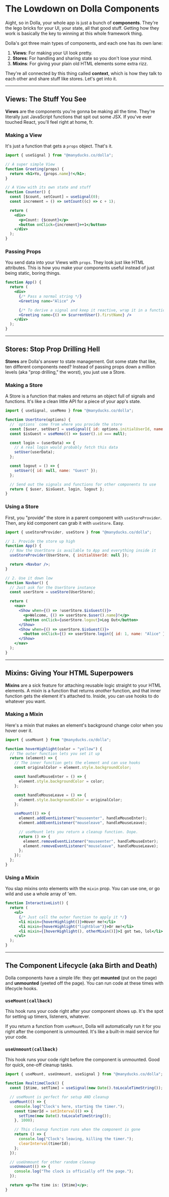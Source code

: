 # The Lowdown on Dolla Components

Aight, so in Dolla, your whole app is just a bunch of **components**. They're the lego bricks for your UI, your state, all that good stuff. Getting how they work is basically the key to winning at this whole framework thing.

Dolla's got three main types of components, and each one has its own lane:

1.  **Views**: For making your UI look pretty.
2.  **Stores**: For handling and sharing state so you don't lose your mind.
3.  **Mixins**: For giving your plain old HTML elements some extra rizz.

They're all connected by this thing called **context**, which is how they talk to each other and share stuff like stores. Let's get into it.

---

## Views: The Stuff You See

**Views** are the components you're gonna be making all the time. They're literally just JavaScript functions that spit out some JSX. If you've ever touched React, you'll feel right at home, fr.

### Making a View

It's just a function that gets a `props` object. That's it.

```jsx
import { useSignal } from "@manyducks.co/dolla";

// A super simple View
function Greeting(props) {
  return <h1>Yo, {props.name}!</h1>;
}

// A View with its own state and stuff
function Counter() {
  const [$count, setCount] = useSignal(0);
  const increment = () => setCount((c) => c + 1);

  return (
    <div>
      <p>Count: {$count}</p>
      <button onClick={increment}>+1</button>
    </div>
  );
}
```

### Passing Props

You send data into your Views with `props`. They look just like HTML attributes. This is how you make your components useful instead of just being static, boring things.

```jsx
function App() {
  return (
    <div>
      {/* Pass a normal string */}
      <Greeting name="Alice" />

      {/* To derive a signal and keep it reactive, wrap it in a function! */}
      <Greeting name={() => $currentUser().firstName} />
    </div>
  );
}
```

---

## Stores: Stop Prop Drilling Hell

**Stores** are Dolla's answer to state management. Got some state that like, ten different components need? Instead of passing props down a million levels (aka "prop drilling," the worst), you just use a Store.

### Making a Store

A Store is a function that makes and returns an object full of signals and functions. It's like a clean little API for a piece of your app's state.

```jsx
import { useSignal, useMemo } from "@manyducks.co/dolla";

function UserStore(options) {
  // `options` come from where you provide the store
  const [$user, setUser] = useSignal({ id: options.initialUserId, name: "Guest" });
  const $isGuest = useMemo(() => $user().id === null);

  const login = (userData) => {
    // A real login would probably fetch this data
    setUser(userData);
  };

  const logout = () => {
    setUser({ id: null, name: "Guest" });
  };

  // Send out the signals and functions for other components to use
  return { $user, $isGuest, login, logout };
}
```

### Using a Store

First, you "provide" the store in a parent component with `useStoreProvider`. Then, any kid component can grab it with `useStore`. Easy.

```jsx
import { useStoreProvider, useStore } from "@manyducks.co/dolla";

// 1. Provide the store up high
function App() {
  // Now the UserStore is available to App and everything inside it
  useStoreProvider(UserStore, { initialUserId: null });

  return <Navbar />;
}

// 2. Use it down low
function Navbar() {
  // Just ask for the UserStore instance
  const userStore = useStore(UserStore);

  return (
    <nav>
      <Show when={() => !userStore.$isGuest()}>
        <p>Welcome, {() => userStore.$user().name}!</p>
        <button onClick={userStore.logout}>Log Out</button>
      </Show>
      <Show when={() => userStore.$isGuest()}>
        <button onClick={() => userStore.login({ id: 1, name: "Alice" })}>Log In</button>
      </Show>
    </nav>
  );
}
```

---

## Mixins: Giving Your HTML Superpowers

**Mixins** are a sick feature for attaching reusable logic straight to your HTML elements. A mixin is a function that returns _another_ function, and that inner function gets the element it's attached to. Inside, you can use hooks to do whatever you want.

### Making a Mixin

Here's a mixin that makes an element's background change color when you hover over it.

```jsx
import { useMount } from "@manyducks.co/dolla";

function hoverHighlight(color = "yellow") {
  // The outer function lets you set it up
  return (element) => {
    // The inner function gets the element and can use hooks
    const originalColor = element.style.backgroundColor;

    const handleMouseEnter = () => {
      element.style.backgroundColor = color;
    };

    const handleMouseLeave = () => {
      element.style.backgroundColor = originalColor;
    };

    useMount(() => {
      element.addEventListener("mouseenter", handleMouseEnter);
      element.addEventListener("mouseleave", handleMouseLeave);

      // useMount lets you return a cleanup function. Dope.
      return () => {
        element.removeEventListener("mouseenter", handleMouseEnter);
        element.removeEventListener("mouseleave", handleMouseLeave);
      };
    });
  };
}
```

### Using a Mixin

You slap mixins onto elements with the `mixin` prop. You can use one, or go wild and use a whole array of 'em.

```jsx
function InteractiveList() {
  return (
    <ul>
      {/* Just call the outer function to apply it */}
      <li mixin={hoverHighlight()}>Hover me!</li>
      <li mixin={hoverHighlight("lightblue")}>Or me!</li>
      <li mixin={[hoverHighlight(), otherMixin()]}>I got two, lol</li>
    </ul>
  );
}
```

---

## The Component Lifecycle (aka Birth and Death)

Dolla components have a simple life: they get **mounted** (put on the page) and **unmounted** (yeeted off the page). You can run code at these times with lifecycle hooks.

### `useMount(callback)`

This hook runs your code right after your component shows up. It's the spot for setting up timers, listeners, whatever.

If you return a function from `useMount`, Dolla will automatically run it for you right after the component is unmounted. It's like a built-in maid service for your code.

### `useUnmount(callback)`

This hook runs your code right before the component is unmounted. Good for quick, one-off cleanup tasks.

```jsx
import { useMount, useUnmount, useSignal } from "@manyducks.co/dolla";

function RealtimeClock() {
  const [$time, setTime] = useSignal(new Date().toLocaleTimeString());

  // useMount is perfect for setup AND cleanup
  useMount(() => {
    console.log("Clock's here, starting the timer.");
    const timerId = setInterval(() => {
      setTime(new Date().toLocaleTimeString());
    }, 1000);

    // This cleanup function runs when the component is gone
    return () => {
      console.log("Clock's leaving, killing the timer.");
      clearInterval(timerId);
    };
  });

  // useUnmount for other random cleanup
  useUnmount(() => {
    console.log("The clock is officially off the page.");
  });

  return <p>The time is: {$time}</p>;
}
```
